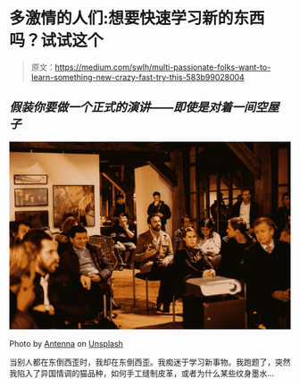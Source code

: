 # 多激情的人们:想要快速学习新的东西吗？试试这个

> 原文：<https://medium.com/swlh/multi-passionate-folks-want-to-learn-something-new-crazy-fast-try-this-583b99028004>

## *假装你要做一个正式的演讲——即使是对着一间空屋子*

![](img/d9791355053c746da4c26171bce003e1.png)

Photo by [Antenna](https://unsplash.com/@antenna?utm_source=medium&utm_medium=referral) on [Unsplash](https://unsplash.com?utm_source=medium&utm_medium=referral)

当别人都在东倒西歪时，我却在东倒西歪。我痴迷于学习新事物。我跑题了，突然我陷入了异国情调的猫品种，如何手工缝制皮革，或者为什么某些纹身墨水…
